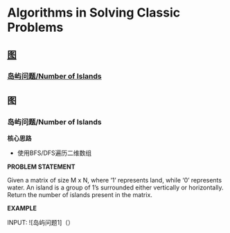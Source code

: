 # Algorithms in Solving Classic Problems

## [图](#图)

### [岛屿问题/Number of Islands](#岛屿问题)

## 图<a name="图"></a>

### 岛屿问题/Number of Islands <a name="岛屿问题"></a>

**核心思路**

- 使用BFS/DFS遍历二维数组

**PROBLEM STATEMENT**

Given a matrix of size M x N, where ‘1’ represents land, while ‘0’ represents water. An island is a group of 1’s surrounded either vertically or horizontally.
Return the number of islands present in the matrix.

**EXAMPLE**

INPUT:
![岛屿问题1]（）


